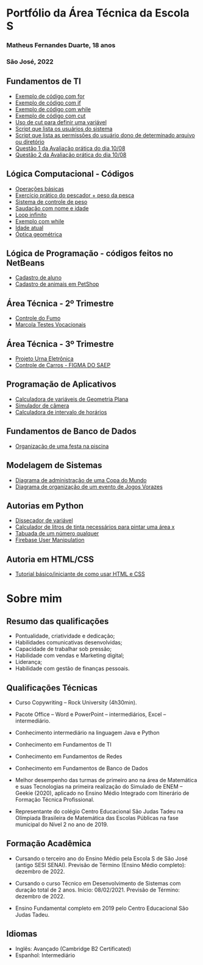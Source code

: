 # Portfólio da Área Técnica da Escola S
### Matheus Fernandes Duarte, 18 anos
### São José, 2022

## Fundamentos de TI

- [Exemplo de código com for](FundamentosTI/exemplos/Sequência1ateN.sh)
- [Exemplo de código com if](FundamentosTI/exemplos/16-06/tabuada.sh)
- [Exemplo de código com while](FundamentosTI/exemplos/16-06/fatorial.sh)
- [Exemplo de código com cut](FundamentosTI/Dia07DeJulho/Exercicio11LetraA.sh)
- [Uso de cut para definir uma variável](FundamentosTI/Dia07DeJulho/Exercicio5Explicado.sh)
- [Script que lista os usuários do sistema](FundamentosTI/Prova_03_08_2021/nome_usuarios.sh)
- [Script que lista as permissões do usuário dono de determinado arquivo ou diretório](FundamentosTI/Prova_03_08_2021/permissoes_usuario_dono.sh)
- [Questão 1 da Avaliação prática do dia 10/08](FundamentosTI/avaliacao_pratica/questao1.sh)
- [Questão 2 da Avaliação prática do dia 10/08](FundamentosTI/avaliacao_pratica/questao2.sh)

## Lógica Computacional - Códigos
- [Operações básicas](LogicaComputacional/5DeMarço.java)
- [Exercício prático do pescador + peso da pesca](LogicaComputacional/12DeMarço.java)
- [Sistema de controle de peso](LogicaComputacional/26DeMarço.java)
- [Saudação com nome e idade](LogicaComputacional/9DeAbril.java)
- [Loop infinito](LogicaComputacional/23DeAbril.java)
- [Exemplo com while](LogicaComputacional/21DeMaio.java)
- [Idade atual](LogicaComputacional/11DeJunho.java)
- [Óptica geométrica](LogicaComputacional/18E25DeJunho.java)

## Lógica de Programação - códigos feitos no NetBeans
- [Cadastro de aluno](LogicaDeProgramacao/CadastroAluno)
- [Cadastro de animais em PetShop](LogicaDeProgramacao/PetShop)

## Área Técnica - 2º Trimestre
- [Controle do Fumo](https://github.com/matheusfeeer/controleDeFumo)
- [Marcola Testes Vocacionais](https://github.com/matheusfeeer/PortfolioTecnico/tree/main/%C3%81rea%20T%C3%A9cnica%20-%202%C2%BA%20Trimestre/MarcolaTestesVocacionais)

## Área Técnica - 3º Trimestre
- [Projeto Urna Eletrônica](ProgramacaoDeAplicativos/UrnaEletronica)
- [Controle de Carros - FIGMA DO SAEP](https://github.com/matheusfeeer/PortfolioTecnico/blob/main/ProgramacaoDeAplicativos/ControleDeCarros_SAEP.txt)

## Programação de Aplicativos
- [Calculadora de variáveis de Geometria Plana](ProgramacaoDeAplicativos/Geometria)
- [Simulador de câmera](ProgramacaoDeAplicativos/CameraDeCria)
- [Calculadora de intervalo de horários](ProgramacaoDeAplicativos/diferencaHorario)

## Fundamentos de Banco de Dados
- [Organização de uma festa na piscina](FundamentosBancoDeDados/FestaNaPiscina)

## Modelagem de Sistemas
- [Diagrama de administração de uma Copa do Mundo](ModelagemDeSistemas/CopaDoMundo)
- [Diagrama de organização de um evento de Jogos Vorazes](ModelagemDeSistemas/JogosVorazes)

## Autorias em Python
- [Dissecador de variável](AutoriasPython/dissecacaoDeVariavel.py)
- [Calculador de litros de tinta necessários para pintar uma área x](AutoriasPython/areaELitroTinta.py)
- [Tabuada de um número qualquer](AutoriasPython/tabuadaDeUmNumeroQualquer.py)
- [Firebase User Manipulation](https://github.com/DevPorfirio/Firebase_manipulation)

## Autoria em HTML/CSS
- [Tutorial básico/iniciante de como usar HTML e CSS](Autorias_HTML_CSS)

# Sobre mim
## Resumo das qualificações
- Pontualidade, criatividade e dedicação;
- Habilidades comunicativas desenvolvidas;
- Capacidade de trabalhar sob pressão;
- Habilidade com vendas e Marketing digital;
- Liderança;
- Habilidade com gestão de finanças pessoais.


## Qualificações Técnicas
- Curso Copywriting – Rock University (4h30min).

- Pacote Office – Word e PowerPoint – intermediários, Excel – intermediário. 

- Conhecimento intermediário na linguagem Java e Python

- Conhecimento em Fundamentos de TI

- Conhecimento em Fundamentos de Redes

- Conhecimento em Fundamentos de Banco de Dados

-	Melhor desempenho das turmas de primeiro ano na área de Matemática e suas Tecnologias na primeira realização do Simulado de ENEM – Geekie (2020), aplicado no Ensino Médio Integrado com Itinerário de Formação Técnica Profissional.

- Representante do colégio Centro Educacional São Judas Tadeu na Olímpiada Brasileira de Matemática das Escolas Públicas na fase municipal do Nível 2 no ano de 2019.

## Formação Acadêmica
 - Cursando o terceiro ano do Ensino Médio pela Escola S de São José (antigo SESI SENAI).
   Previsão de Término (Ensino Médio completo): dezembro de 2022.

 - Cursando o curso Técnico em Desenvolvimento de Sistemas com duração total de 2 anos.
   Início: 08/02/2021.
   Previsão de Término: dezembro de 2022.

 - Ensino Fundamental completo em 2019 pelo Centro Educacional São Judas Tadeu.


## Idiomas
- Inglês: Avançado (Cambridge B2 Certificated)
- Espanhol: Intermediário
